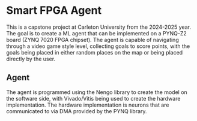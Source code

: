 # Smart FPGA Agent
This is a capstone project at Carleton University from the 2024-2025 year. The goal is to create a ML agent that can be implemented on a 
PYNQ-Z2 board (ZYNQ 7020 FPGA chipset). The agent is capable of navigating through a video game style level, collecting goals to score
points, with the goals being placed in either random places on the map or being placed directly by the user.

## Agent
The agent is programmed using the Nengo library to create the model on the software side, with Vivado/Vitis being used to create the
hardware implementation. The hardware implementation is neurons that are communicated to via DMA provided by the PYNQ library.
